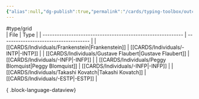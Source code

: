 ```yaml
---
{"alias":null,"dg-publish":true,"permalink":"/cards/typing-toolbox/outcome/","dgPassFrontmatter":true,"created":"2023-04-14T15:17:16.364+02:00","updated":"2023-05-28T12:52:17.304+02:00"}
---
```


#type/grid  
| File                                                        | Type                                  |
| ----------------------------------------------------------- | ------------------------------------- |
| [[CARDS/Individuals/Frankenstein\|Frankenstein]]         | [[CARDS/Individuals/-INTP\|-INTP]] |
| [[CARDS/Individuals/Gustave Flaubert\|Gustave Flaubert]] | [[CARDS/Individuals/-INFP\|-INFP]] |
| [[CARDS/Individuals/Peggy Blomquist\|Peggy Blomquist]]   | [[CARDS/Individuals/-INFP\|-INFP]] |
| [[CARDS/Individuals/Takashi Kovatch\|Takashi Kovatch]]   | [[CARDS/Individuals/-ESTP\|-ESTP]] |

{ .block-language-dataview}



